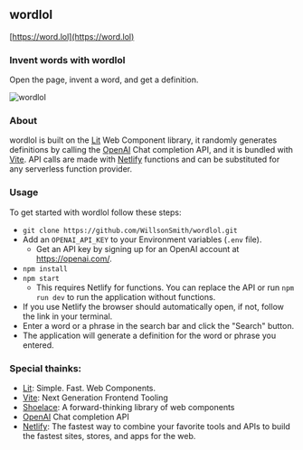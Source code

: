 ## wordlol
[https://word.lol](https://word.lol)

### Invent words with wordlol
Open the page, invent a word, and get a definition.

![wordlol](https://user-images.githubusercontent.com/1087756/227804681-03d2b05c-a4b7-4686-ad5b-78220d171315.gif)

### About
wordlol is built on the [Lit](http://lit.dev) Web Component library, it randomly generates definitions by calling the [OpenAI](https://platform.openai.com/docs/guides/chat) Chat completion API, and it is bundled with [Vite](https://vitejs.dev). API calls are made with [Netlify](https://netlify.com) functions and can be substituted for any serverless function provider.


### Usage

To get started with wordlol follow these steps:

- `git clone https://github.com/WillsonSmith/wordlol.git`
- Add an `OPENAI_API_KEY` to your Environment variables (`.env` file).
  - Get an API key by signing up for an OpenAI account at https://openai.com/.
- `npm install`
- `npm start`
  - This requires Netlify for functions. You can replace the API or run `npm run dev` to run the application without functions.
- If you use Netlify the browser should automatically open, if not, follow the link in your terminal.
- Enter a word or a phrase in the search bar and click the "Search" button.
- The application will generate a definition for the word or phrase you entered.

### Special thainks:

- [Lit](https://lit.dev): Simple. Fast. Web Components.
- [Vite](https://vitejs.dev): Next Generation Frontend Tooling
- [Shoelace](https://shoelace.style): A forward-thinking library of web components
- [OpenAI](https://platform.openai.com/docs/guides/chat) Chat completion API
- [Netlify](https://netlify.com): The fastest way to combine your favorite tools and APIs to build the fastest sites, stores, and apps for the web.

